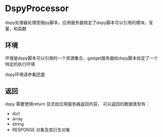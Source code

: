 # DspyProcessor
dspy处理器处理受限py脚本，应用服务器规定了dspy脚本可以引用的模块，变量，和函数

## 环境
环境是dspy脚本可以引用的一个资源集合，gadget服务器给dspy脚本给定了一个特定的执行环境

dspy环境请参看[环境](environment.md)

## 返回
dspy 需要使用return 显式给应用服务器返回内容，
可以返回的数据类型有：
* dict
* array
* string
* RESPONSE 对象及其衍生对象


